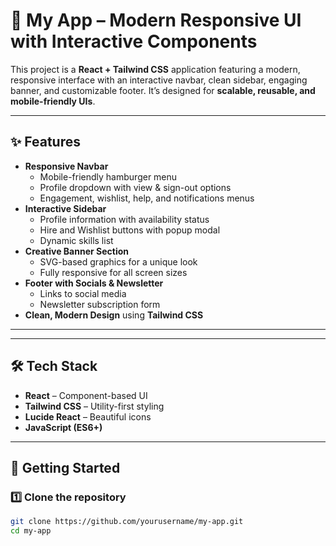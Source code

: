 # 🌟 My App – Modern Responsive UI with Interactive Components

This project is a **React + Tailwind CSS** application featuring a modern, responsive interface with an interactive navbar, clean sidebar, engaging banner, and customizable footer. It’s designed for **scalable, reusable, and mobile-friendly UIs**.

---

## ✨ Features

- **Responsive Navbar**  
  - Mobile-friendly hamburger menu  
  - Profile dropdown with view & sign-out options  
  - Engagement, wishlist, help, and notifications menus  
- **Interactive Sidebar**  
  - Profile information with availability status  
  - Hire and Wishlist buttons with popup modal  
  - Dynamic skills list  
- **Creative Banner Section**  
  - SVG-based graphics for a unique look  
  - Fully responsive for all screen sizes  
- **Footer with Socials & Newsletter**  
  - Links to social media  
  - Newsletter subscription form  
- **Clean, Modern Design** using **Tailwind CSS**

---

---

## 🛠️ Tech Stack

- **React** – Component-based UI
- **Tailwind CSS** – Utility-first styling
- **Lucide React** – Beautiful icons
- **JavaScript (ES6+)**

---

## 🚀 Getting Started

### 1️⃣ Clone the repository
```bash
git clone https://github.com/yourusername/my-app.git
cd my-app
